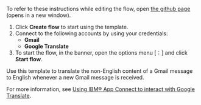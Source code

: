 To refer to these instructions while editing the flow, open [the github page](https://github.com/ot4i/app-connect-templates/tree/master/resources/markdown/Translate%20the%20non-English%20content%20to%20English%20whenever%20a%20new%20Gmail%20message%20is%20received_instructions.md) (opens in a new window).

1. Click **Create flow** to start using the template.
2. Connect to the following accounts by using your credentials:
   - **Gmail** 
   - **Google Translate**
3. To start the flow, in the banner, open the options menu [⋮] and click **Start flow**.

Use this template to translate the non-English content of a Gmail message to English whenever a new Gmail message is received.

For more information, see [Using IBM® App Connect to interact with Google Translate](https://community.ibm.com/community/user/integration/blogs/shamini-arumugam1/2023/06/04/using-ibm-app-connect-to-interact-googletranslate).

